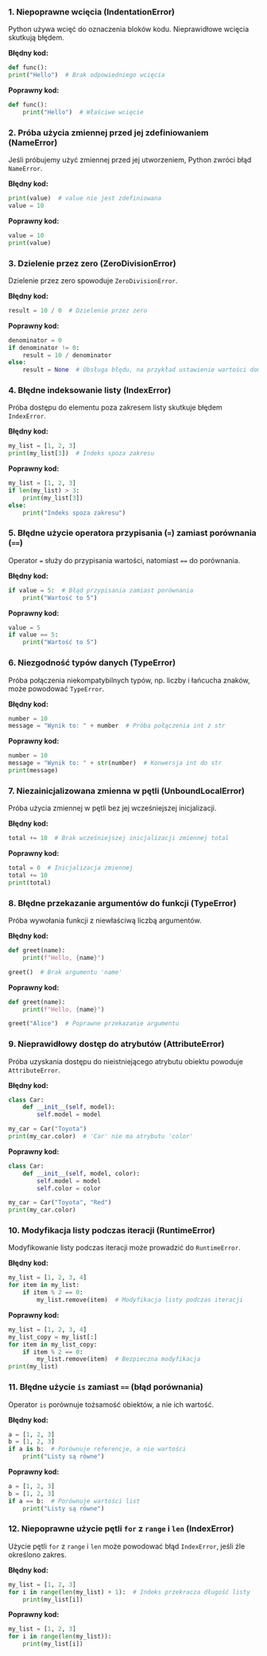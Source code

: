 ### 1. **Niepoprawne wcięcia (IndentationError)**
   Python używa wcięć do oznaczenia bloków kodu. Nieprawidłowe wcięcia skutkują błędem.

   **Błędny kod:**
   ```python
   def func():
   print("Hello")  # Brak odpowiedniego wcięcia
   ```

   **Poprawny kod:**
   ```python
   def func():
       print("Hello")  # Właściwe wcięcie
   ```

### 2. **Próba użycia zmiennej przed jej zdefiniowaniem (NameError)**
   Jeśli próbujemy użyć zmiennej przed jej utworzeniem, Python zwróci błąd `NameError`.

   **Błędny kod:**
   ```python
   print(value)  # value nie jest zdefiniowana
   value = 10
   ```

   **Poprawny kod:**
   ```python
   value = 10
   print(value)
   ```

### 3. **Dzielenie przez zero (ZeroDivisionError)**
   Dzielenie przez zero spowoduje `ZeroDivisionError`.

   **Błędny kod:**
   ```python
   result = 10 / 0  # Dzielenie przez zero
   ```

   **Poprawny kod:**
   ```python
   denominator = 0
   if denominator != 0:
       result = 10 / denominator
   else:
       result = None  # Obsługa błędu, na przykład ustawienie wartości domyślnej
   ```

### 4. **Błędne indeksowanie listy (IndexError)**
   Próba dostępu do elementu poza zakresem listy skutkuje błędem `IndexError`.

   **Błędny kod:**
   ```python
   my_list = [1, 2, 3]
   print(my_list[3])  # Indeks spoza zakresu
   ```

   **Poprawny kod:**
   ```python
   my_list = [1, 2, 3]
   if len(my_list) > 3:
       print(my_list[3])
   else:
       print("Indeks spoza zakresu")
   ```

### 5. **Błędne użycie operatora przypisania (`=`) zamiast porównania (`==`)**
   Operator `=` służy do przypisania wartości, natomiast `==` do porównania.

   **Błędny kod:**
   ```python
   if value = 5:  # Błąd przypisania zamiast porównania
       print("Wartość to 5")
   ```

   **Poprawny kod:**
   ```python
   value = 5
   if value == 5:
       print("Wartość to 5")
   ```

### 6. **Niezgodność typów danych (TypeError)**
   Próba połączenia niekompatybilnych typów, np. liczby i łańcucha znaków, może powodować `TypeError`.

   **Błędny kod:**
   ```python
   number = 10
   message = "Wynik to: " + number  # Próba połączenia int z str
   ```

   **Poprawny kod:**
   ```python
   number = 10
   message = "Wynik to: " + str(number)  # Konwersja int do str
   print(message)
   ```

### 7. **Niezainicjalizowana zmienna w pętli (UnboundLocalError)**
   Próba użycia zmiennej w pętli bez jej wcześniejszej inicjalizacji.

   **Błędny kod:**
   ```python
   total += 10  # Brak wcześniejszej inicjalizacji zmiennej total
   ```

   **Poprawny kod:**
   ```python
   total = 0  # Inicjalizacja zmiennej
   total += 10
   print(total)
   ```

### 8. **Błędne przekazanie argumentów do funkcji (TypeError)**
   Próba wywołania funkcji z niewłaściwą liczbą argumentów.

   **Błędny kod:**
   ```python
   def greet(name):
       print(f"Hello, {name}")

   greet()  # Brak argumentu 'name'
   ```

   **Poprawny kod:**
   ```python
   def greet(name):
       print(f"Hello, {name}")

   greet("Alice")  # Poprawne przekazanie argumentu
   ```

### 9. **Nieprawidłowy dostęp do atrybutów (AttributeError)**
   Próba uzyskania dostępu do nieistniejącego atrybutu obiektu powoduje `AttributeError`.

   **Błędny kod:**
   ```python
   class Car:
       def __init__(self, model):
           self.model = model

   my_car = Car("Toyota")
   print(my_car.color)  # 'Car' nie ma atrybutu 'color'
   ```

   **Poprawny kod:**
   ```python
   class Car:
       def __init__(self, model, color):
           self.model = model
           self.color = color

   my_car = Car("Toyota", "Red")
   print(my_car.color)
   ```

### 10. **Modyfikacja listy podczas iteracji (RuntimeError)**
   Modyfikowanie listy podczas iteracji może prowadzić do `RuntimeError`.

   **Błędny kod:**
   ```python
   my_list = [1, 2, 3, 4]
   for item in my_list:
       if item % 2 == 0:
           my_list.remove(item)  # Modyfikacja listy podczas iteracji
   ```

   **Poprawny kod:**
   ```python
   my_list = [1, 2, 3, 4]
   my_list_copy = my_list[:]
   for item in my_list_copy:
       if item % 2 == 0:
           my_list.remove(item)  # Bezpieczna modyfikacja
   print(my_list)
   ```

### 11. **Błędne użycie `is` zamiast `==` (błąd porównania)**
   Operator `is` porównuje tożsamość obiektów, a nie ich wartość.

   **Błędny kod:**
   ```python
   a = [1, 2, 3]
   b = [1, 2, 3]
   if a is b:  # Porównuje referencje, a nie wartości
       print("Listy są równe")
   ```

   **Poprawny kod:**
   ```python
   a = [1, 2, 3]
   b = [1, 2, 3]
   if a == b:  # Porównuje wartości list
       print("Listy są równe")
   ```

### 12. **Niepoprawne użycie pętli `for` z `range` i `len` (IndexError)**
   Użycie pętli `for` z `range` i `len` może powodować błąd `IndexError`, jeśli źle określono zakres.

   **Błędny kod:**
   ```python
   my_list = [1, 2, 3]
   for i in range(len(my_list) + 1):  # Indeks przekracza długość listy
       print(my_list[i])
   ```

   **Poprawny kod:**
   ```python
   my_list = [1, 2, 3]
   for i in range(len(my_list)):
       print(my_list[i])
   ```
